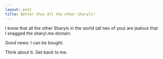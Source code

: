 ```yaml
---
layout: post
title: Better than all the other Sharyls!
---
```

I know that all the other Sharyls in the world (all two of you) are jealous that I snagged the sharyl.me domain.

Good news: I can be bought.

Think about it.  Get back to me.

